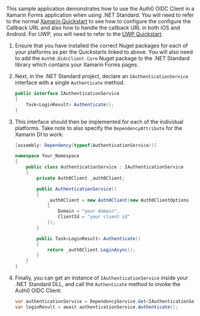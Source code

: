 This sample application demonstrates how to use the Auth0 OIDC Client in a Xamarin Forms application when using .NET Standard. You will need to refer to the normal [Xamarin Quickstart](https://auth0.com/docs/quickstart/native/xamarin) to see how to configure the configure the Callback URL and also how to handle the callback URL in both iOS and Android. For UWP, you will need to refer to the [UWP Quickstart](https://auth0.com/docs/quickstart/native/windows-uwp-csharp).

1. Ensure that you have installed the correct Nuget packages for each of your platforms as per the Quickstarts linked to above. You will also need to add the `Auth0.OidcClient.Core` Nuget package to the .NET Standard library which contains your Xamarin Forms pages.

2. Next, in the .NET Standard project, declare an `IAuthenticationService` interface with a single `Authenticate` method.

    ```csharp
    public interface IAuthenticationService
    {
        Task<LoginResult> Authenticate();
    }
    ```
    
3. This interface should then be implemented for each of the individual platforms. Take note to also specify the `DependencyAttribute` for the Xamarin DI to work:

    ```csharp
    [assembly: Dependency(typeof(AuthenticationService))]
    
    namespace Your_Namespace
    {
        public class AuthenticationService : IAuthenticationService
        {
            private Auth0Client _auth0Client;
    
            public AuthenticationService()
            {
                _auth0Client = new Auth0Client(new Auth0ClientOptions
                {
                    Domain = "your domain",
                    ClientId = "your client id"
                });
            }
    
            public Task<LoginResult> Authenticate()
            {
                return _auth0Client.LoginAsync();
            }
        }
    }
    ```
    
4. Finally, you can get an instance of `IAuthenticationService` inside your .NET Standard DLL, and call the `Authenticate` method to invoke the Auth0 OIDC Client:

    ```csharp
    var authenticationService = DependencyService.Get<IAuthenticationService>();
    var loginResult = await authenticationService.Authenticate();
    ```
    